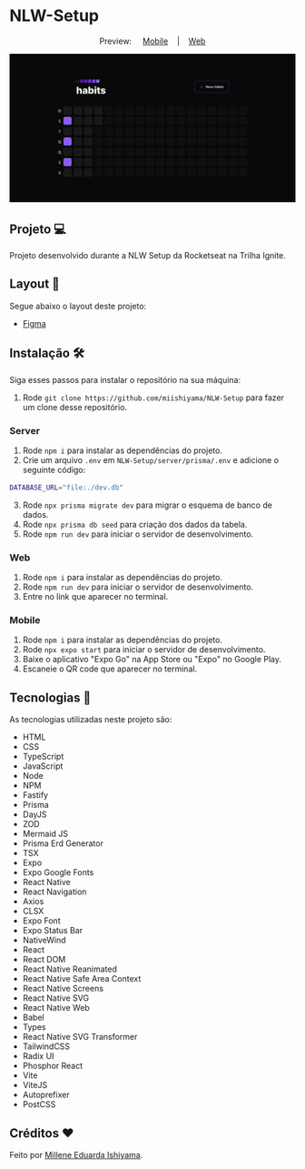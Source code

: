 # NLW-Setup

<p align="center">
  Preview:
    &nbsp;&nbsp;&nbsp;
  <a href="./preview/Mobile">Mobile</a>
    &nbsp;&nbsp;&nbsp;|&nbsp;&nbsp;&nbsp;
  <a href="./preview/Web">Web</a>
</p>

![preview](./preview/Web/NLW-Setup.png)

## Projeto 💻
Projeto desenvolvido durante a NLW Setup da Rocketseat na Trilha Ignite.

## Layout 🔖
Segue abaixo o layout deste projeto:
- [Figma](https://www.figma.com/file/zeRR5lW6wiCFV5b8OK9HVb/Habits-(i)-(Community)?t=NasLwTkifj35CFtz-6)

## Instalação 🛠
Siga esses passos para instalar o repositório na sua máquina:
1. Rode `git clone https://github.com/miishiyama/NLW-Setup` para fazer um clone desse repositório.

### Server
1. Rode `npm i` para instalar as dependências do projeto.
2. Crie um arquivo `.env` em `NLW-Setup/server/prisma/.env` e adicione o seguinte código:

```bash
DATABASE_URL="file:./dev.db"
```

3. Rode `npx prisma migrate dev` para migrar o esquema de banco de dados.
4. Rode `npx prisma db seed` para criação dos dados da tabela.
5. Rode `npm run dev` para iniciar o servidor de desenvolvimento.

### Web
1. Rode `npm i` para instalar as dependências do projeto.
2. Rode `npm run dev` para iniciar o servidor de desenvolvimento.
3. Entre no link que aparecer no terminal.

### Mobile
1. Rode `npm i` para instalar as dependências do projeto.
2. Rode `npx expo start` para iniciar o servidor de desenvolvimento.
3. Baixe o aplicativo "Expo Go" na App Store ou "Expo" no Google Play.
4. Escaneie o QR code que aparecer no terminal.

## Tecnologias 🚀
As tecnologias utilizadas neste projeto são:
- HTML
- CSS
- TypeScript
- JavaScript
- Node
- NPM
- Fastify
- Prisma
- DayJS
- ZOD
- Mermaid JS
- Prisma Erd Generator
- TSX
- Expo
- Expo Google Fonts
- React Native
- React Navigation
- Axios
- CLSX
- Expo Font
- Expo Status Bar
- NativeWind
- React
- React DOM
- React Native Reanimated
- React Native Safe Area Context
- React Native Screens
- React Native SVG
- React Native Web
- Babel
- Types
- React Native SVG Transformer
- TailwindCSS
- Radix UI
- Phosphor React
- Vite
- ViteJS
- Autoprefixer
- PostCSS

## Créditos ❤️
Feito por [Millene Eduarda Ishiyama](https://github.com/miishiyama/).
